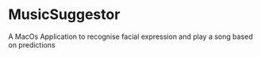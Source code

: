 # MusicSuggestor
A MacOs Application to recognise facial expression and play a song based on predictions
